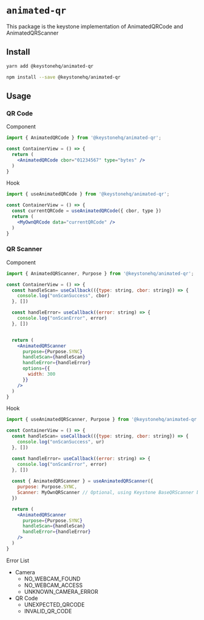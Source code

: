 # `animated-qr`

This package is the keystone implementation of AnimatedQRCode and AnimatedQRScanner 

## Install

```bash
yarn add @keystonehq/animated-qr
```

```bash
npm install --save @keystonehq/animated-qr
```


## Usage

### QR Code

Component

```jsx
import { AnimatedQRCode } from '@keystonehq/animated-qr';

const ContainerView = () => {
  return (
    <AnimatedQRCode cbor="01234567" type="bytes" />
  )
}
```

Hook

```jsx
import { useAnimatedQRCode } from '@keystonehq/animated-qr';

const ContainerView = () => {
  const currentQRCode = useAnimatedQRCode({ cbor, type })
  return (
    <MyOwnQRCode data="currentQRCode" />
  )
}
```


### QR Scanner

Component

```jsx
import { AnimatedQRScanner, Purpose } from '@keystonehq/animated-qr';

const ContainerView = () => {
  const handleScan= useCallback(({type: string, cbor: string}) => {
    console.log("onScanSuccess", cbor)
  }, [])

  const handleError= useCallback((error: string) => {
    console.log("onScanError", error)
  }, [])


  return (
    <AnimatedQRScanner
      purpose={Purpose.SYNC}
      handleScan={handleScan}
      handleError={handleError} 
      options={{
        width: 300
      }}
    />
  )
}
```

Hook

```jsx
import { useAnimatedQRScanner, Purpose } from '@keystonehq/animated-qr';

const ContainerView = () => {
  const handleScan= useCallback(({type: string, cbor: string}) => {
    console.log("onScanSuccess", ur)
  }, [])

  const handleError= useCallback((error: string) => {
    console.log("onScanError", error)
  }, [])
  
  const { AnimatedQRScanner } = useAnimatedQRScanner({
    purpose: Purpose.SYNC,
    Scanner: MyOwnQRScanner // Optional, using Keystone BaseQRScanner by default
  })

  return (
    <AnimatedQRScanner
      purpose={Purpose.SYNC}
      handleScan={handleScan}
      handleError={handleError} 
    />
  )
}
```


Error List
- Camera
  - NO_WEBCAM_FOUND 
  - NO_WEBCAM_ACCESS 
  - UNKNOWN_CAMERA_ERROR
- QR Code
  - UNEXPECTED_QRCODE
  - INVALID_QR_CODE
